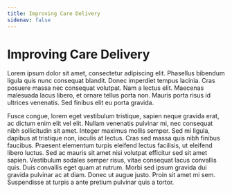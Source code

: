 ```yaml
---
title: Improving Care Delivery
sidenav: false
---
```


# Improving Care Delivery
Lorem ipsum dolor sit amet, consectetur adipiscing elit. Phasellus bibendum ligula quis nunc consequat blandit. Donec imperdiet tempus lacinia. Cras posuere massa nec consequat volutpat. Nam a lectus elit. Maecenas malesuada lacus libero, et ornare tellus porta non. Mauris porta risus id ultrices venenatis. Sed finibus elit eu porta gravida.

Fusce congue, lorem eget vestibulum tristique, sapien neque gravida erat, ac dictum enim elit vel elit. Nullam venenatis pulvinar mi, nec consequat nibh sollicitudin sit amet. Integer maximus mollis semper. Sed mi ligula, dapibus at tristique non, iaculis at lectus. Cras sed massa quis nibh finibus faucibus. Praesent elementum turpis eleifend lectus facilisis, ut eleifend libero luctus. Sed ac mauris sit amet nisi volutpat efficitur sed sit amet sapien. Vestibulum sodales semper risus, vitae consequat lacus convallis quis. Duis convallis eget quam at rutrum. Morbi sed ipsum gravida dui gravida pulvinar ac at diam. Donec ut augue justo. Proin sit amet mi sem. Suspendisse at turpis a ante pretium pulvinar quis a tortor.